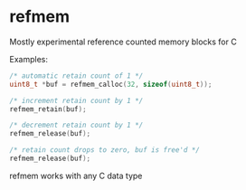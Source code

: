 refmem
======

Mostly experimental reference counted memory blocks for C

Examples:

```c
/* automatic retain count of 1 */
uint8_t *buf = refmem_calloc(32, sizeof(uint8_t));

/* increment retain count by 1 */
refmem_retain(buf);

/* decrement retain count by 1 */
refmem_release(buf);

/* retain count drops to zero, buf is free'd */
refmem_release(buf);
```

refmem works with any C data type
